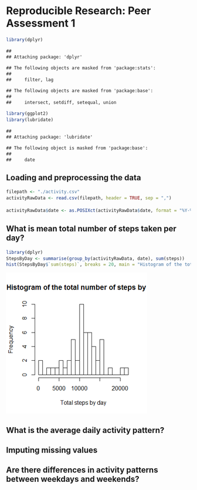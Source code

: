# Reproducible Research: Peer Assessment 1

```r
library(dplyr)
```

```
## 
## Attaching package: 'dplyr'
```

```
## The following objects are masked from 'package:stats':
## 
##     filter, lag
```

```
## The following objects are masked from 'package:base':
## 
##     intersect, setdiff, setequal, union
```

```r
library(ggplot2)
library(lubridate)
```

```
## 
## Attaching package: 'lubridate'
```

```
## The following object is masked from 'package:base':
## 
##     date
```


## Loading and preprocessing the data


```r
filepath <- "./activity.csv"
activityRawData <- read.csv(filepath, header = TRUE, sep = ",")

activityRawData$date <- as.POSIXct(activityRawData$date, format = "%Y-%m-%d") 
```

## What is mean total number of steps taken per day?


```r
library(dplyr)
StepsByDay <- summarise(group_by(activityRawData, date), sum(steps))
hist(StepsByDay$`sum(steps)`, breaks = 20, main = "Histogram of the total number of steps by day", xlab ="Total steps by day")
```

![](PA1_template_files/figure-html/fig1-1.png)<!-- -->


## What is the average daily activity pattern?



## Imputing missing values



## Are there differences in activity patterns between weekdays and weekends?
